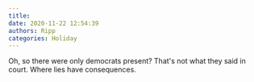 ```yaml
---
title: 
date: 2020-11-22 12:54:39
authors: Ripp
categories: Holiday
---
```


 Oh, so there were only democrats present? That's not what they said in court.  Where lies have consequences.